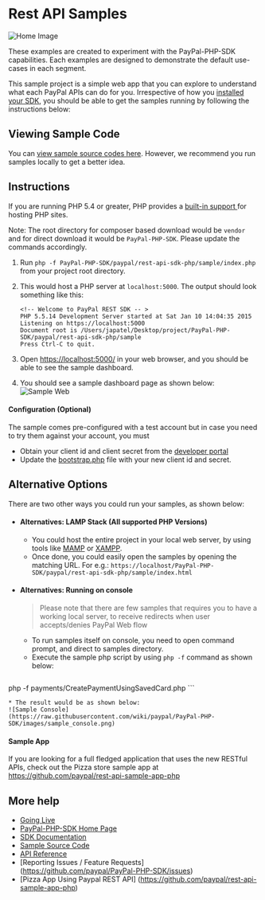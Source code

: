 # Rest API Samples

![Home Image](https://raw.githubusercontent.com/wiki/paypal/PayPal-PHP-SDK/images/homepage.jpg)

These examples are created to experiment with the PayPal-PHP-SDK capabilities. Each examples are designed to demonstrate the default use-cases in each segment.

This sample project is a simple web app that you can explore to understand what each PayPal APIs can do for you. Irrespective of how you [installed your SDK](https://github.com/paypal/PayPal-PHP-SDK/wiki/Installation), you should be able to get the samples running by following the instructions below:

## Viewing Sample Code
You can [view sample source codes here](https://paypal.github.io/PayPal-PHP-SDK/sample/). However, we recommend you run samples locally to get a better idea.

## Instructions

If you are running PHP 5.4 or greater, PHP provides a [ built-in support ]( https://php.net/manual/en/features.commandline.webserver.php) for hosting PHP sites.

Note: The root directory for composer based download would be `vendor` and for direct download it would be `PayPal-PHP-SDK`. Please update the commands accordingly.

1. Run `php -f PayPal-PHP-SDK/paypal/rest-api-sdk-php/sample/index.php` from your project root directory.
2. This would host a PHP server at `localhost:5000`. The output should look something like this:
    
    ```
    <!-- Welcome to PayPal REST SDK -- >
    PHP 5.5.14 Development Server started at Sat Jan 10 14:04:35 2015
    Listening on https://localhost:5000
    Document root is /Users/japatel/Desktop/project/PayPal-PHP-SDK/paypal/rest-api-sdk-php/sample
    Press Ctrl-C to quit.
    ```
3. Open [https://localhost:5000/](https://localhost:5000/) in your web browser, and you should be able to see the sample dashboard.
4. You should see a sample dashboard page as shown below:
![Sample Web](https://raw.githubusercontent.com/wiki/paypal/PayPal-PHP-SDK/images/sample_web.gif)

#### Configuration (Optional)

The sample comes pre-configured with a test account but in case you need to try them against your account, you must
   * Obtain your client id and client secret from the [developer portal](https://developer.paypal.com/developer/applications/)
   * Update the [bootstrap.php](https://github.com/paypal/PayPal-PHP-SDK/blob/master/sample/bootstrap.php#L29) file with your new client id and secret.

## Alternative Options

There are two other ways you could run your samples, as shown below:

* #### Alternatives: LAMP Stack (All supported PHP Versions)

    * You could host the entire project in your local web server, by using tools like [MAMP](https://www.mamp.info/en/) or [XAMPP](https://www.apachefriends.org/index.html).
    * Once done, you could easily open the samples by opening the matching URL. For e.g.:
`https://localhost/PayPal-PHP-SDK/paypal/rest-api-sdk-php/sample/index.html`

* #### Alternatives: Running on console
    > Please note that there are few samples that requires you to have a working local server, to receive redirects when user accepts/denies PayPal Web flow

    * To run samples itself on console, you need to open command prompt, and direct to samples directory.
    * Execute the sample php script by using `php -f` command as shown below:
    ```bat
php -f payments/CreatePaymentUsingSavedCard.php
    ```

    * The result would be as shown below:
    ![Sample Console](https://raw.githubusercontent.com/wiki/paypal/PayPal-PHP-SDK/images/sample_console.png)

#### Sample App

If you are looking for a full fledged application that uses the new RESTful APIs, check out the Pizza store sample app at https://github.com/paypal/rest-api-sample-app-php

## More help
   * [Going Live](https://github.com/paypal/PayPal-PHP-SDK/wiki/Going-Live)
   * [PayPal-PHP-SDK Home Page](https://paypal.github.io/PayPal-PHP-SDK/)
   * [SDK Documentation](https://github.com/paypal/PayPal-PHP-SDK/wiki)
   * [Sample Source Code](https://paypal.github.io/PayPal-PHP-SDK/sample/)
   * [API Reference](https://developer.paypal.com/webapps/developer/docs/api/)
   * [Reporting Issues / Feature Requests] (https://github.com/paypal/PayPal-PHP-SDK/issues)
   * [Pizza App Using Paypal REST API] (https://github.com/paypal/rest-api-sample-app-php)
